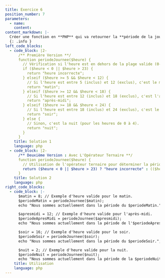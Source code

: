 ```yaml
---
title: Exercice 6
position_number: 7
parameters:
  - name:
    content:
content_markdown: |-
  Créer une fonction en **PHP** qui va retourner la **période de la journée**(**matin**, **après-midi** ou **soir**) en fonction de l'**heure**.
  {: .info }
left_code_blocks:
  - code_block: |2-
      /** Première Version **/
      function periodeJournee($heure) {
        // Vérification si l'heure est en dehors de la plage valide (0-23).
        if ($heure < 0 || $heure > 23) {
          return "heure incorrecte";
        } elseif ($heure >= 5 && $heure < 12) {
          // Si l'heure est entre 5 (inclus) et 12 (exclus), c'est le matin.
          return "matin";
        } elseif ($heure >= 12 && $heure < 18) {
          // Si l'heure est entre 12 (inclus) et 18 (exclus), c'est l'après-midi.
          return "après-midi";
        } elseif ($heure >= 18 && $heure < 24) {
          // Si l'heure est entre 18 (inclus) et 24 (exclus), c'est le soir.
          return "soir";
        } else {
          // Sinon, c'est la nuit (pour les heures de 0 à 4).
          return "nuit";
        }
      }
    title: Solution 1
    language: php
  - code_block: |2-
      /** Deuxième Version : Avec L'Opérateur Ternaire **/
      function periodeJournee($heure) {
        // Utilisation de l'opérateur ternaire pour déterminer la période de la journée.
        return ($heure < 0 || $heure > 23) ? "heure incorrecte" : (($heure >= 5 && $heure < 12) ? "matin" : (($heure >= 12 && $heure < 18) ? "après-midi" : (($heure >= 18 && $heure < 24) ? "soir" : "nuit")));
      }
    title: Solution 2
    language: php
right_code_blocks:
  - code_block: |-
      $matin = 8; // Exemple d'heure valide pour le matin.
      $periodeMatin = periodeJournee($matin);
      echo "Nous sommes actuellement dans la période du $periodeMatin.";

      $apresmidi = 12; // Exemple d'heure valide pour l'après-midi.
      $periodeApresMidi = periodeJournee($apresmidi);
      echo "Nous sommes actuellement dans la période de l'$periodeApresMidi.";

      $soir = 16; // Exemple d'heure valide pour le soir.
      $periodeSoir = periodeJournee($soir);
      echo "Nous sommes actuellement dans la période du $periodeSoir.";

      $nuit = 2; // Exemple d'heure valide pour la nuit.
      $periodeNuit = periodeJournee($nuit);
      echo "Nous sommes actuellement dans la période de la $periodeNuit.";
    title: Utilisation
    language: php
---
```


